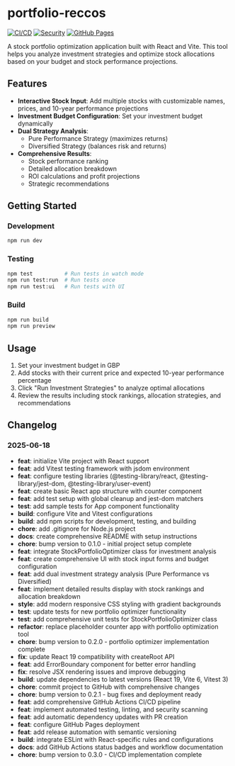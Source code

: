 # portfolio-reccos

[![CI/CD](https://github.com/achudars/portfolio-reccos/actions/workflows/ci-cd.yml/badge.svg)](https://github.com/achudars/portfolio-reccos/actions/workflows/ci-cd.yml)
[![Security](https://github.com/achudars/portfolio-reccos/actions/workflows/security.yml/badge.svg)](https://github.com/achudars/portfolio-reccos/actions/workflows/security.yml)
[![GitHub Pages](https://img.shields.io/badge/GitHub%20Pages-Live-brightgreen)](https://achudars.github.io/portfolio-reccos/)

A stock portfolio optimization application built with React and Vite. This tool helps you analyze investment strategies and optimize stock allocations based on your budget and stock performance projections.

## Features

- **Interactive Stock Input**: Add multiple stocks with customizable names, prices, and 10-year performance projections
- **Investment Budget Configuration**: Set your investment budget dynamically
- **Dual Strategy Analysis**:
  - Pure Performance Strategy (maximizes returns)
  - Diversified Strategy (balances risk and returns)
- **Comprehensive Results**:
  - Stock performance ranking
  - Detailed allocation breakdown
  - ROI calculations and profit projections
  - Strategic recommendations

## Getting Started

### Development

```bash
npm run dev
```

### Testing

```bash
npm test          # Run tests in watch mode
npm run test:run  # Run tests once
npm run test:ui   # Run tests with UI
```

### Build

```bash
npm run build
npm run preview
```

## Usage

1. Set your investment budget in GBP
2. Add stocks with their current price and expected 10-year performance percentage
3. Click "Run Investment Strategies" to analyze optimal allocations
4. Review the results including stock rankings, allocation strategies, and recommendations

## Changelog

### 2025-06-18

- **feat**: initialize Vite project with React support
- **feat**: add Vitest testing framework with jsdom environment
- **feat**: configure testing libraries (@testing-library/react, @testing-library/jest-dom, @testing-library/user-event)
- **feat**: create basic React app structure with counter component
- **feat**: add test setup with global cleanup and jest-dom matchers
- **test**: add sample tests for App component functionality
- **build**: configure Vite and Vitest configurations
- **build**: add npm scripts for development, testing, and building
- **chore**: add .gitignore for Node.js project
- **docs**: create comprehensive README with setup instructions
- **chore**: bump version to 0.1.0 - initial project setup complete
- **feat**: integrate StockPortfolioOptimizer class for investment analysis
- **feat**: create comprehensive UI with stock input forms and budget configuration
- **feat**: add dual investment strategy analysis (Pure Performance vs Diversified)
- **feat**: implement detailed results display with stock rankings and allocation breakdown
- **style**: add modern responsive CSS styling with gradient backgrounds
- **test**: update tests for new portfolio optimizer functionality
- **test**: add comprehensive unit tests for StockPortfolioOptimizer class
- **refactor**: replace placeholder counter app with portfolio optimization tool
- **chore**: bump version to 0.2.0 - portfolio optimizer implementation complete
- **fix**: update React 19 compatibility with createRoot API
- **feat**: add ErrorBoundary component for better error handling
- **fix**: resolve JSX rendering issues and improve debugging
- **build**: update dependencies to latest versions (React 19, Vite 6, Vitest 3)
- **chore**: commit project to GitHub with comprehensive changes
- **chore**: bump version to 0.2.1 - bug fixes and deployment ready
- **feat**: add comprehensive GitHub Actions CI/CD pipeline
- **feat**: implement automated testing, linting, and security scanning
- **feat**: add automatic dependency updates with PR creation
- **feat**: configure GitHub Pages deployment
- **feat**: add release automation with semantic versioning
- **build**: integrate ESLint with React-specific rules and configurations
- **docs**: add GitHub Actions status badges and workflow documentation
- **chore**: bump version to 0.3.0 - CI/CD implementation complete
